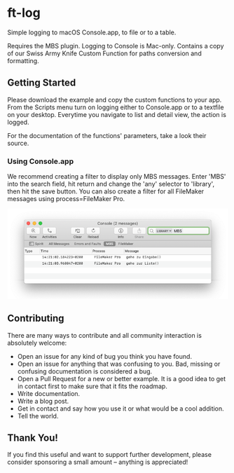 # ft-log

Simple logging to macOS Console.app, to file or to a table.

Requires the MBS plugin. Logging to Console is Mac-only. Contains a copy of our Swiss Army Knife Custom Function for paths conversion and formatting. 

## Getting Started

Please download the example and copy the custom functions to your app. From the Scripts menu turn on logging either to Console.app or to a textfile on your desktop. Everytime you navigate to list and detail view, the action is logged. 

For the documentation of the functions' parameters, take a look their source.

### Using Console.app

We recommend creating a filter to display only MBS messages. Enter 'MBS' into the search field, hit return and change the 'any' selector to 'library', then hit the save button. You can also create a filter for all FileMaker messages using process=FileMaker Pro.

![console](docs/assets/console.png)


## Contributing

There are many ways to contribute and all community interaction is absolutely welcome:

- Open an issue for any kind of bug you think you have found.
- Open an issue for anything that was confusing to you. Bad, missing or confusing documentation is considered a bug.
- Open a Pull Request for a new or better example. It is a good idea to get in contact first to make sure that it fits the roadmap.
- Write documentation.
- Write a blog post.
- Get in contact and say how you use it or what would be a cool addition.
- Tell the world.

## Thank You!

If you find this useful and want to support further development, please consider sponsoring a small amount – anything is appreciated!
